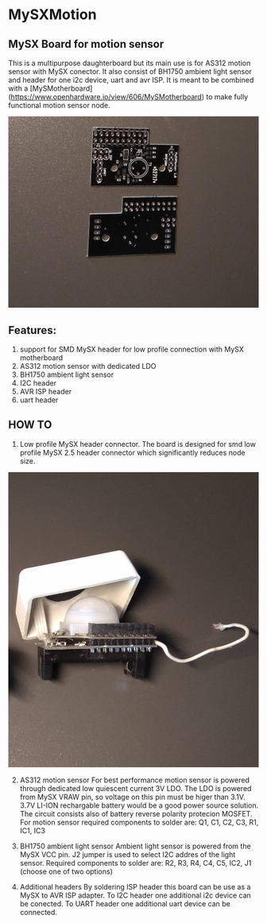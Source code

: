 # MySXMotion
## MySX Board for motion sensor

This is a multipurpose daughterboard but its main use is for AS312 motion sensor with MySX conector. It also consist of BH1750 ambient light sensor and header for one i2c device, uart and avr ISP. It is meant to be combined with a [MySMotherboard] (https://www.openhardware.io/view/606/MySMotherboard) to make fully functional motion sensor node.

<img src="https://raw.githubusercontent.com/mczerski/MySXMotion/master/img/IMG_20180708_110438.jpg">

## Features:

1. support for SMD MySX header for low profile connection with MySX motherboard
2. AS312 motion sensor with dedicated LDO
3. BH1750 ambient light sensor
4. I2C header
5. AVR ISP header
6. uart header

## HOW TO
1. Low profile MySX header connector.
The board is designed for smd low profile MySX 2.5 header connector which significantly reduces node size. 
<img src="https://raw.githubusercontent.com/mczerski/MySXMotion/master/img/IMG_20180707_142805.jpg">

2. AS312 motion sensor
For best performance motion sensor is powered through dedicated low quiescent current 3V LDO. The LDO is powered from MySX VRAW pin, so voltage on this pin must be higer than 3.1V. 3.7V LI-ION rechargable battery would be a good power source solution. The circuit consists also of battery reverse polarity protecion MOSFET.
For motion sensor required components to solder are:
Q1, C1, C2, C3, R1, IC1, IC3

3. BH1750 ambient light sensor
Ambient light sensor is powered from the MySX VCC pin. J2 jumper is used to select I2C addres of the light sensor.
Required components to solder are:
R2, R3, R4, C4, C5, IC2, J1 (choose one of two options)

4. Additional headers
By soldering ISP header this board can be use as a MySX to AVR ISP adapter. To I2C header one additional i2c device can be conected. To UART header one additional uart device can be connected.
